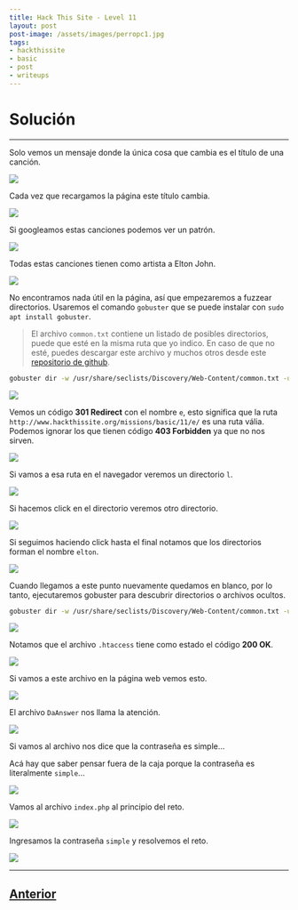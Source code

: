```yaml
---
title: Hack This Site - Level 11
layout: post
post-image: /assets/images/perropc1.jpg 
tags:
- hackthissite
- basic
- post
- writeups
---
```

# Solución
---

Solo vemos un mensaje donde la única cosa que cambia es el título de una canción.

![](/assets/images/images-hts-basic/level11-1.png)

Cada vez que recargamos la página este título cambia.

![](/assets/images/images-hts-basic/level11-2.png)

Si googleamos estas canciones podemos ver un patrón.

![](/assets/images/images-hts-basic/level11-3.png)

Todas estas canciones tienen como artista a Elton John.

![](/assets/images/images-hts-basic/level11-4.png)

No encontramos nada útil en la página, así que empezaremos a fuzzear directorios. Usaremos el comando `gobuster` que se puede instalar con `sudo apt install gobuster`.

> El archivo `common.txt` contiene un listado de posibles directorios, puede que esté en la misma ruta que yo indico. En caso de que no esté, puedes descargar este archivo y muchos otros desde este [repositorio de github](https://github.com/danielmiessler/SecLists).

```bash
gobuster dir -w /usr/share/seclists/Discovery/Web-Content/common.txt -u https://www.hackthissite.org/missions/basic/11/ 
```

![](/assets/images/images-hts-basic/level11-5.png)

Vemos un código **301 Redirect** con el nombre `e`, esto significa que la ruta `http://www.hackthissite.org/missions/basic/11/e/` es una ruta vália. Podemos ignorar los que tienen código **403 Forbidden** ya que no nos sirven.

![](/assets/images/images-hts-basic/level11-6.png)

Si vamos a esa ruta en el navegador veremos un directorio `l`.

![](/assets/images/images-hts-basic/level11-7.png)

Si hacemos click en el directorio veremos otro directorio.

![](/assets/images/images-hts-basic/level11-8.png)

Si seguimos haciendo click hasta el final notamos que los directorios forman el nombre `elton`.

![](/assets/images/images-hts-basic/level11-9.png)

Cuando llegamos a este punto nuevamente quedamos en blanco, por lo tanto, ejecutaremos gobuster para descubrir directorios o archivos ocultos.

```bash
gobuster dir -w /usr/share/seclists/Discovery/Web-Content/common.txt -u https://www.hackthissite.org/missions/basic/11/e/l/t/o/n
```

![](/assets/images/images-hts-basic/level11-11.png)

Notamos que el archivo `.htaccess` tiene como estado el código **200 OK**.

![](/assets/images/images-hts-basic/level11-10.png)

Si vamos a este archivo en la página web vemos esto.

![](/assets/images/images-hts-basic/level11-12.png)

El archivo `DaAnswer` nos llama la atención.

![](/assets/images/images-hts-basic/level11-13.png)

Si vamos al archivo nos dice que la contraseña es simple...

Acá hay que saber pensar fuera de la caja porque la contraseña es literalmente `simple`...

![](/assets/images/images-hts-basic/level11-14.png)

Vamos al archivo `index.php` al principio del reto.

![](/assets/images/images-hts-basic/level11-15.png)

Ingresamos la contraseña `simple` y resolvemos el reto.

![](/assets/images/images-hts-basic/level11-16.png)

---

## [Anterior](/blog/Level-10)